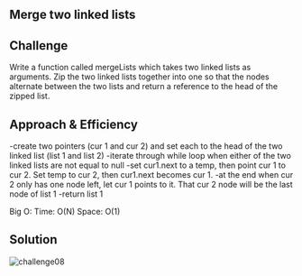 ## Merge two linked lists

## Challenge
Write a function called mergeLists which takes two linked lists as arguments. Zip the two linked lists together into one so that the nodes alternate between the two lists and return a reference to the head of the zipped list.

## Approach & Efficiency
-create two pointers (cur 1 and cur 2) and set each to the head of the two linked list (list 1 and list 2)
-iterate through while loop when either of the two linked lists are not equal to null
-set cur1.next to a temp, then point cur 1 to cur 2. Set temp to cur 2, then cur1.next becomes cur 1. 
-at the end when cur 2 only has one node left, let cur 1 points to it. That cur 2 node will be the last node of list 1 
-return list 1

Big O:
Time: O(N)
Space: O(1)

## Solution 
![challenge08](https://user-images.githubusercontent.com/54918779/78967718-1c902000-7ab8-11ea-892e-8a51037be39c.png)